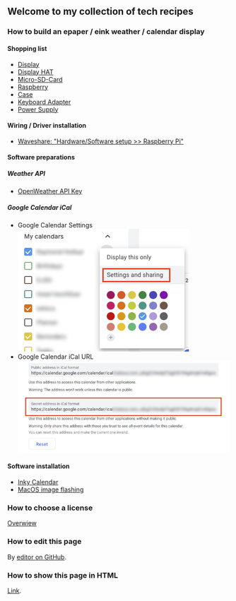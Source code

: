 ## Welcome to my collection of tech recipes

### How to build an epaper / eink weather / calendar display

#### Shopping list
* [Display](https://www.welectron.com/Waveshare-13380-75inch-e-Paper-B)
* [Display HAT](https://www.waveshare.com/e-Paper-Driver-HAT.htm)
* [Micro-SD-Card](https://www.welectron.com/SanDisk-Ultra-16-GB-A1-UHS-I-Class-10-microSD)
* [Raspberry](https://www.welectron.com/Raspberry-Pi-Zero-WH-mit-verloeteter-Stiftleiste)
* [Case](https://www.welectron.com/Raspberry-Pi-Zero-Gehaeuse)
* [Keyboard Adapter](https://www.welectron.com/USB-20-OTG-Adapter)
* [Power Supply](https://www.welectron.com/Goobay-46600-Steckernetzteil-microUSB-5V-1A)

#### Wiring / Driver installation
* [Waveshare: "Hardware/Software setup >> Raspberry Pi"](https://www.waveshare.com/wiki/7.5inch_e-Paper_HAT_(B))

#### Software preparations

##### Weather API
* [OpenWeather API Key](https://openweathermap.org/appid)

##### Google Calendar iCal
* Google Calendar Settings ![Settings](settings-calendar.jpg)
* Google Calendar iCal URL ![PrivateICal](copy-secret-address-ical.jpg)

#### Software installation
* [Inky Calendar](https://github.com/aceisace/Inky-Calendar)
* [MacOS image flashing](https://www.raspberrypi.org/documentation/installation/installing-images/mac.md)



### How to choose a license
[Overwiew](https://choosealicense.com/appendix/)

### How to edit this page
By [editor on GitHub](https://github.com/ingmar424242/tech/edit/master/README.md).

### How to show this page in HTML
[Link](https://ingmar424242.github.io/tech/).
